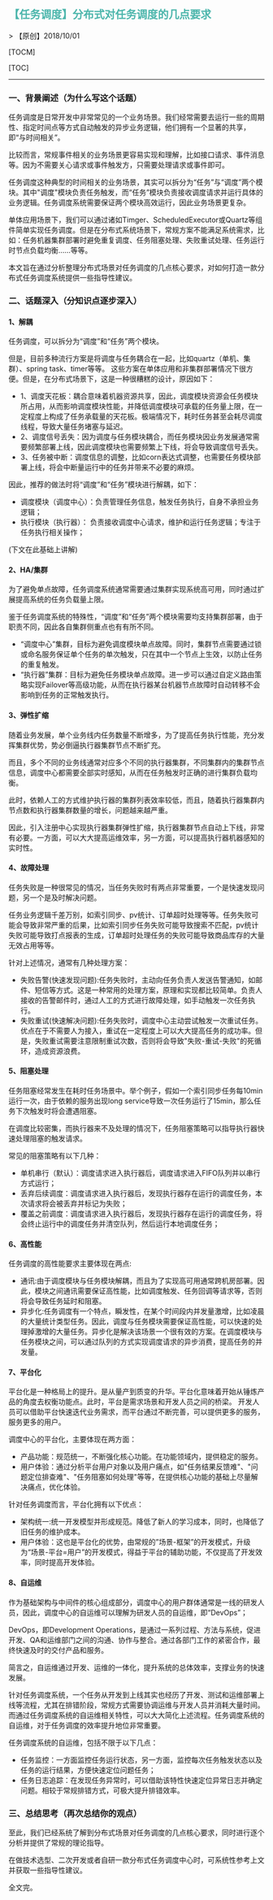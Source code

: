 <h2 style="color:#4db6ac !important" >【任务调度】分布式对任务调度的几点要求</h2>
> 【原创】2018/10/01

[TOCM]

[TOC]

---

### 一、背景阐述（为什么写这个话题）
任务调度是日常开发中非常常见的一个业务场景。我们经常需要去运行一些的周期性、指定时间点等方式自动触发的异步业务逻辑，他们拥有一个显著的共享，即“与时间相关”。

比较而言，常规事件相关的业务场景更容易实现和理解，比如接口请求、事件消息等。因为不需要关心请求或事件触发方，只需要处理请求或事件即可。

任务调度这种典型的时间相关的业务场景，其实可以拆分为“任务”与“调度”两个模块。其中"调度"模块负责任务触发，而“任务”模块负责接收调度请求并运行具体的业务逻辑。任务调度系统需要保证两个模块高效运行，因此业务场景更复杂。

单体应用场景下，我们可以通过诸如Timger、ScheduledExecutor或Quartz等组件简单实现任务调度。但是在分布式系统场景下，常规方案不能满足系统需求，比如：任务机器集群部署时避免重复调度、任务阻塞处理、失败重试处理、任务运行时节点负载均衡……等等。

本文旨在通过分析整理分布式场景对任务调度的几点核心要求，对如何打造一款分布式任务调度系统提供一些指导性建议。


### 二、话题深入（分知识点逐步深入）

#### 1、解耦
任务调度，可以拆分为“调度”和“任务”两个模块。

但是，目前多种流行方案是将调度与任务耦合在一起，比如quartz（单机、集群）、spring task、timer等等。
这些方案在单体应用和非集群部署情况下很方便。但是，在分布式场景下，这是一种很糟糕的设计，原因如下：

- 1、调度天花板：耦合意味着机器资源共享，因此，调度模块资源会任务模块所占用，从而影响调度模块性能，并降低调度模块可承载的任务量上限，在一定程度上构成了任务承载量的天花板。极端情况下，耗时任务甚至会耗尽调度线程，导致大量任务堵塞与延迟。
- 2、调度信号丢失：因为调度与任务模块耦合，而任务模块因业务发展通常需要频繁部署上线，因此调度模块也需要频繁上下线，将会导致调度信号丢失。
- 3、任务被中断：调度信息的调整，比如corn表达式调整，也需要任务模块部署上线，将会中断量运行中的任务并带来不必要的麻烦。


因此，推荐的做法时将“调度”和“任务”模块进行解耦，如下：

- 调度模块（调度中心）：负责管理任务信息，触发任务执行，自身不承担业务逻辑；
- 执行模块（执行器）： 负责接收调度中心请求，维护和运行任务逻辑；专注于任务执行相关操作；

(下文在此基础上讲解)


#### 2、HA/集群
为了避免单点故障，任务调度系统通常需要通过集群实现系统高可用，同时通过扩展提高系统的任务负载量上限。

鉴于任务调度系统的特殊性，“调度”和“任务”两个模块需要均支持集群部署，由于职责不同，因此各自集群侧重点也有有所不同。

- “调度中心”集群，目标为避免调度模块单点故障。同时，集群节点需要通过锁或命名服务保证单个任务的单次触发，只在其中一个节点上生效，以防止任务的重复触发。
- “执行器”集群：目标为避免任务模块单点故障。进一步可以通过自定义路由策略实现Failover等高级功能，从而在执行器某台机器节点故障时自动转移不会影响到任务的正常触发执行。

#### 3、弹性扩缩
随着业务发展，单个业务线内任务数量不断增多，为了提高任务执行性能，充分发挥集群优势，势必倒逼执行器集群节点不断扩充。

而且，多个不同的业务线通常对应多个不同的执行器集群，不同集群内的集群节点信息，调度中心都需要全部实时感知，从而在任务触发时正确的进行集群负载均衡。

此时，依赖人工的方式维护执行器的集群列表效率较低，而且，随着执行器集群内节点数和执行器集群数量的增长，问题越来越严重。

因此，引入注册中心实现执行器集群弹性扩缩，执行器集群节点自动上下线，非常有必要。一方面，可以大大提高运维效率，另一方面，可以提高执行器机器感知的实时性。

#### 4、故障处理
任务失败是一种很常见的情况，当任务失败时有两点非常重要，一个是快速发现问题，另一个是及时解决问题。

任务业务逻辑千差万别，如索引同步、pv统计、订单超时处理等等。任务失败可能会导致非常严重的后果，比如索引同步任务失败可能导致搜索不匹配，pv统计失败可能导致打点报表的生成，订单超时处理任务的失败可能导致商品库存的大量无效占用等等。

针对上述情况，通常有几种处理方案：

- 失败告警(快速发现问题):任务失败时，主动向任务负责人发送告警通知，如邮件、短信等方式。这是一种常用的处理方案，原理和实现都比较简单。负责人接收的告警邮件时，通过人工的方式进行故障处理，如手动触发一次任务执行。
- 失败重试(快速解决问题):任务失败时，调度中心主动尝试触发一次重试任务。优点在于不需要人为接入，重试在一定程度上可以大大提高任务的成功率。但是，失败重试需要注意限制重试次数，否则将会导致"失败-重试-失败"的死循环，造成资源浪费。

#### 5、阻塞处理
任务阻塞经常发生在耗时任务场景中。举个例子，假如一个索引同步任务每10min运行一次，由于依赖的服务出现long service导致一次任务运行了15min，那么任务下次触发时将会遭遇阻塞。

在调度比较密集，而执行器来不及处理的情况下，任务阻塞策略可以指导执行器快速处理阻塞的触发请求。

常见的阻塞策略有以下几种：
- 单机串行（默认）：调度请求进入执行器后，调度请求进入FIFO队列并以串行方式运行；
- 丢弃后续调度：调度请求进入执行器后，发现执行器存在运行的调度任务，本次请求将会被丢弃并标记为失败；
- 覆盖之前调度：调度请求进入执行器后，发现执行器存在运行的调度任务，将会终止运行中的调度任务并清空队列，然后运行本地调度任务；

#### 6、高性能
任务调度的高性能要求主要体现在两点:
- 通讯:由于调度模块与任务模块解耦，而且为了实现高可用通常跨机房部署。因此，模块之间通讯需要保证高性能，比如调度触发、任务回调等请求等，否则将会导致任务延时和阻塞。
- 异步化:任务调度有一个特点，瞬发性，在某个时间段内并发量激增，比如凌晨的大量统计类型任务。因此，调度与任务模块需要保证高性能，可以快速的处理掉激增的大量任务。异步化是解决该场景一个很有效的方案。在调度模块与任务模块之间，可以通过队列的方式实现调度请求的异步消费，提高任务的并发量。

#### 7、平台化
平台化是一种格局上的提升。是从量产到质变的升华。平台化意味着开始从锤炼产品的角度去权衡功能点。此时，平台是需求场景和开发人员之间的桥梁。
开发人员可以借助平台快速迭代业务需求，而平台通过不断完善，可以提供更多的服务，服务更多的用户。

调度中心的平台化，主要体现在两方面：
- 产品功能：规范统一，不断强化核心功能。在功能领域内，提供稳定的服务。
- 用户体验：通过分析平台用户对象以及用户痛点，如"任务结果反馈难"、"问题定位排查难"、"任务阻塞如何处理"等等，在提供核心功能的基础上尽量解决痛点，优化体验。

针对任务调度而言，平台化拥有以下优点：
- 架构统一:统一开发模型并形成规范。降低了新人的学习成本，同时，也降低了旧任务的维护成本。
- 用户体验：这也是平台化的优势，由常规的”场景-框架”的开发模式，升级为“场景-平台=用户”的开发模式，得益于平台的辅助功能，不仅提高了开发效率，同时提高开发体验。


#### 8、自运维
作为基础架构与中间件的核心组成部分，调度中心的用户群体通常是一线的研发人员，因此，调度中心的自运维可以理解为研发人员的自运维，即“DevOps”；

DevOps，即Development Operations，是通过一系列过程、方法与系统，促进开发、QA和运维部门之间的沟通、协作与整合。通过各部门工作的紧密合作，最终快速及时的交付产品和服务。

简言之，自运维通过开发、运维的一体化，提升系统的总体效率，支撑业务的快速发展。

针对任务调度系统，一个任务从开发到上线其实也经历了开发、测试和运维部署上线等流程，尤其在排错阶段，常规方式需要协调运维与开发人员并消耗大量时间。而通过任务调度系统的自运维相关特性，可以大大简化上述流程。任务调度系统的自运维，对于任务调度的效率提升地位非常重要。

任务调度系统的自运维，包括不限于以下几点：

- 任务监控：一方面监控任务运行状态，另一方面，监控每次任务触发状态以及任务的运行结果，方便快速定位问题任务；
- 任务日志追踪：在发现任务异常时，可以借助该特性快速定位异常日志并确定问题。相较于常规排错方式，可极大提升排错效率。



### 三、总结思考（再次总结你的观点）
至此，我们已经系统了解到分布式场景对任务调度的几点核心要求，同时进行逐个分析并提供了常规的理论指导。

在做技术选型、二次开发或者自研一款分布式任务调度中心时，可系统性参考上文并获取一些指导性建议。

全文完。
